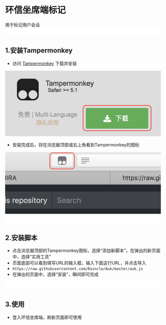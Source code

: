 # 环信坐席端标记

用于标记用户会话
<img src='https://raw.githubusercontent.com/Raincle/Auk/master/imgs/blank.png' width='600' alt='blank'>

## 1.安装Tampermonkey

* 访问 [Tampermonkey](http://tampermonkey.net) 下载并安装
<img src='https://raw.githubusercontent.com/Raincle/Auk/master/imgs/install.png' width='600' alt='下载'>

* 安装完成后，将在浏览器顶部或右上角看到Tampermonkey的图标
<img src='https://raw.githubusercontent.com/Raincle/Auk/master/imgs/top.png' width='600' alt='顶部'>
<img src='https://raw.githubusercontent.com/Raincle/Auk/master/imgs/blank.png' width='600' alt='blank'>

## 2.安装脚本

* 点击浏览器顶部的Tampermonkey图标，选择“添加新脚本”，在弹出的新页面中，选择“实用工具”
* 页面底部可以看到填写URL的输入框，输入下面这行URL，并点击导入
* `https://raw.githubusercontent.com/Raincle/Auk/master/auk.js` 
* 在弹出的页面中，选择“安装”，瞬间即可完成
<img src='https://raw.githubusercontent.com/Raincle/Auk/master/imgs/blank.png' width='600' alt='blank'>

## 3.使用

* 登入环信坐席端，刷新页面即可使用
